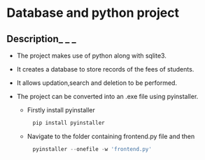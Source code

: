 # Database and python project
## Description_ _ _
  * The project makes use of python along with sqlite3.
  * It creates a database to store records of the fees of students.
  * It allows updation,search and deletion to be performed.
  * The project can be converted into an .exe file using pyinstaller.

    * Firstly install pyinstaller
   
    ```python
         pip install pyinstaller
    ```
    * Navigate to the folder containing frontend.py file and then
   
    ```python
         pyinstaller --onefile -w 'frontend.py'
    ```
